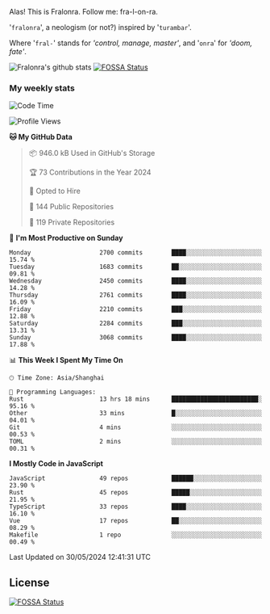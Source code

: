Alas! This is Fralonra. Follow me: fra-l-on-ra.

'`fralonra`', a neologism (or not?) inspired by '`turambar`'.

Where '`fral-`' stands for *'control, manage, master'*, and '`onra`' for *'doom, fate'*.

![Fralonra's github stats](https://github-readme-stats.vercel.app/api?username=fralonra)
[![FOSSA Status](https://app.fossa.com/api/projects/git%2Bgithub.com%2Ffralonra%2Ffralonra.svg?type=shield)](https://app.fossa.com/projects/git%2Bgithub.com%2Ffralonra%2Ffralonra?ref=badge_shield)

### My weekly stats

<!--START_SECTION:waka-->
![Code Time](http://img.shields.io/badge/Code%20Time-4%2C607%20hrs%2017%20mins-blue)

![Profile Views](http://img.shields.io/badge/Profile%20Views-3-blue)

**🐱 My GitHub Data** 

> 📦 946.0 kB Used in GitHub's Storage 
 > 
> 🏆 73 Contributions in the Year 2024
 > 
> 💼 Opted to Hire
 > 
> 📜 144 Public Repositories 
 > 
> 🔑 119 Private Repositories 
 > 
📅 **I'm Most Productive on Sunday** 

```text
Monday                   2700 commits        ████░░░░░░░░░░░░░░░░░░░░░   15.74 % 
Tuesday                  1683 commits        ██░░░░░░░░░░░░░░░░░░░░░░░   09.81 % 
Wednesday                2450 commits        ████░░░░░░░░░░░░░░░░░░░░░   14.28 % 
Thursday                 2761 commits        ████░░░░░░░░░░░░░░░░░░░░░   16.09 % 
Friday                   2210 commits        ███░░░░░░░░░░░░░░░░░░░░░░   12.88 % 
Saturday                 2284 commits        ███░░░░░░░░░░░░░░░░░░░░░░   13.31 % 
Sunday                   3068 commits        ████░░░░░░░░░░░░░░░░░░░░░   17.88 % 
```


📊 **This Week I Spent My Time On** 

```text
🕑︎ Time Zone: Asia/Shanghai

💬 Programming Languages: 
Rust                     13 hrs 18 mins      ████████████████████████░   95.16 % 
Other                    33 mins             █░░░░░░░░░░░░░░░░░░░░░░░░   04.01 % 
Git                      4 mins              ░░░░░░░░░░░░░░░░░░░░░░░░░   00.53 % 
TOML                     2 mins              ░░░░░░░░░░░░░░░░░░░░░░░░░   00.31 % 
```

**I Mostly Code in JavaScript** 

```text
JavaScript               49 repos            ██████░░░░░░░░░░░░░░░░░░░   23.90 % 
Rust                     45 repos            █████░░░░░░░░░░░░░░░░░░░░   21.95 % 
TypeScript               33 repos            ████░░░░░░░░░░░░░░░░░░░░░   16.10 % 
Vue                      17 repos            ██░░░░░░░░░░░░░░░░░░░░░░░   08.29 % 
Makefile                 1 repo              ░░░░░░░░░░░░░░░░░░░░░░░░░   00.49 % 
```




 Last Updated on 30/05/2024 12:41:31 UTC
<!--END_SECTION:waka-->

## License
[![FOSSA Status](https://app.fossa.com/api/projects/git%2Bgithub.com%2Ffralonra%2Ffralonra.svg?type=large)](https://app.fossa.com/projects/git%2Bgithub.com%2Ffralonra%2Ffralonra?ref=badge_large)